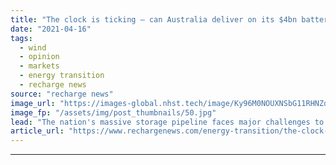```yaml
---
title: "The clock is ticking – can Australia deliver on its $4bn battery ambitions?"
date: "2021-04-16"
tags: 
  - wind
  - opinion
  - markets
  - energy transition
  - recharge news
source: "recharge news"
image_url: "https://images-global.nhst.tech/image/Ky96M0NOUXNSbG11RHNZdG4rUW1uMWZGcjlPaVJOK09SeERFMDRTQ3N0TT0=/nhst/binary/3406d66784d3993cab66a64f8597cdbf"
image_fp: "/assets/img/post_thumbnails/50.jpg"
lead: "The nation's massive storage pipeline faces major challenges to meet its deadlines, writes Le Xu"
article_url: "https://www.rechargenews.com/energy-transition/the-clock-is-ticking-can-australia-deliver-on-its-4bn-battery-ambitions-/2-1-996961"
---
```


---
